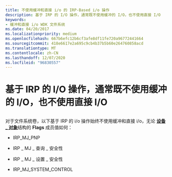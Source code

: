 ```yaml
---
title: 不使用缓冲和直接 i/o 的 IRP-Based i/o 操作
description: 基于 IRP 的 I/O 操作，通常既不使用缓冲的 I/O，也不使用直接 I/O
keywords:
- 缓冲和直接 i/o WDK 文件系统
ms.date: 04/20/2017
ms.localizationpriority: medium
ms.openlocfilehash: 667b6efc12b6cf3afe8df11fe720a96772441664
ms.sourcegitcommit: 418e6617e2a695c9cb4b37b5b60e264760858acd
ms.translationtype: MT
ms.contentlocale: zh-CN
ms.lasthandoff: 12/07/2020
ms.locfileid: "96830557"
---
```

# <a name="irp-based-io-operations-that-always-use-neither-buffered-nor-direct-io"></a>基于 IRP 的 I/O 操作，通常既不使用缓冲的 I/O，也不使用直接 I/O


## <span id="ddk_irp_based_io_operations_that_always_use_neither_buffered_nor_direc"></span><span id="DDK_IRP_BASED_IO_OPERATIONS_THAT_ALWAYS_USE_NEITHER_BUFFERED_NOR_DIREC"></span>


对于文件系统卷，以下基于 IRP 的 i/o 操作始终不使用缓冲和直接 i/o，无论 [**设备 \_ 对象**](/windows-hardware/drivers/ddi/wdm/ns-wdm-_device_object)结构的 **Flags** 成员值如何：

-   IRP\_MJ\_PNP

-   IRP \_ MJ \_ 查询 \_ 安全性

-   IRP \_ MJ \_ 设置 \_ 安全性

-   IRP\_MJ\_SYSTEM\_CONTROL

 

